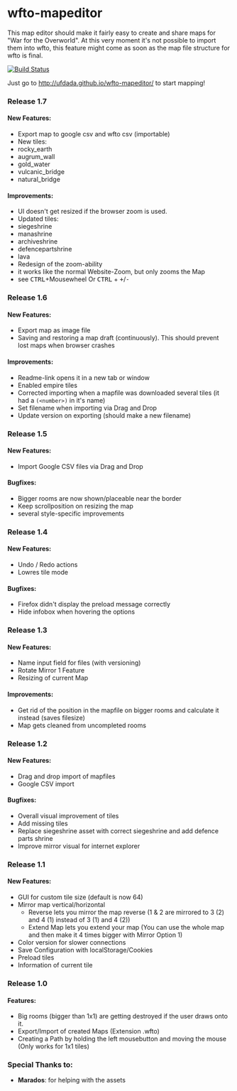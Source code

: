 ﻿# wfto-mapeditor
This map editor should make it fairly easy to create and share maps for "War for the Overworld". At this very moment it's not possible to import them into wfto, this feature might come as soon as the map file structure for wfto is final.

[![Build Status](https://travis-ci.org/ufdada/wfto-mapeditor.svg)](https://travis-ci.org/ufdada/wfto-mapeditor)

Just go to http://ufdada.github.io/wfto-mapeditor/ to start mapping!

### Release 1.7
#### New Features:
- Export map to google csv and wfto csv (importable)
- New tiles:
 - rocky_earth
 - augrum_wall
 - gold_water
 - vulcanic_bridge
 - natural_bridge

#### Improvements:
- UI doesn't get resized if the browser zoom is used.
- Updated tiles:
 - siegeshrine
 - manashrine
 - archiveshrine
 - defencepartshrine
 - lava
- Redesign of the zoom-ability
 - it works like the normal Website-Zoom, but only zooms the Map
 - see <kbd>CTRL</kbd>+Mousewheel Or <kbd>CTRL</kbd> + <kbd>+</kbd>/<kbd>-</kbd>

### Release 1.6
#### New Features:
- Export map as image file
- Saving and restoring a map draft (continuously).
  This should prevent lost maps when browser crashes

#### Improvements:
- Readme-link opens it in a new tab or window
- Enabled empire tiles
- Corrected importing when a mapfile was downloaded several tiles (it had a `(<number>)` in it's name)
- Set filename when importing via Drag and Drop
- Update version on exporting (should make a new filename)

### Release 1.5
#### New Features:
- Import Google CSV files via Drag and Drop

#### Bugfixes:
- Bigger rooms are now shown/placeable near the border
- Keep scrollposition on resizing the map
- several style-specific improvements

### Release 1.4
#### New Features:
- Undo / Redo actions
- Lowres tile mode

#### Bugfixes:
- Firefox didn't display the preload message correctly
- Hide infobox when hovering the options

### Release 1.3
#### New Features:
- Name input field for files (with versioning)
- Rotate Mirror 1 Feature
- Resizing of current Map

#### Improvements:
- Get rid of the position in the mapfile on bigger rooms and calculate it instead (saves filesize)
- Map gets cleaned from uncompleted rooms

### Release 1.2
#### New Features:
- Drag and drop import of mapfiles
- Google CSV import

#### Bugfixes:
- Overall visual improvement of tiles
- Add missing tiles
- Replace siegeshrine asset with correct siegeshrine and add defence parts shrine
- Improve mirror visual for internet explorer

### Release 1.1
#### New Features:
- GUI for custom tile size (default is now 64)
- Mirror map vertical/horizontal
	- Reverse lets you mirror the map reverse (1 & 2 are mirrored to 3 (2) and 4 (1) instead of 3 (1) and 4 (2))
	- Extend Map lets you extend your map (You can use the whole map and then make it 4 times bigger with Mirror Option 1)
- Color version for slower connections
- Save Configuration with localStorage/Cookies
- Preload tiles
- Information of current tile
	
### Release 1.0
#### Features:
- Big rooms (bigger than 1x1) are getting destroyed if the user draws onto it.
- Export/Import of created Maps (Extension .wfto)
- Creating a Path by holding the left mousebutton and moving the mouse (Only works for 1x1 tiles)

### Special Thanks to:
- **Marados**: for helping with the assets
